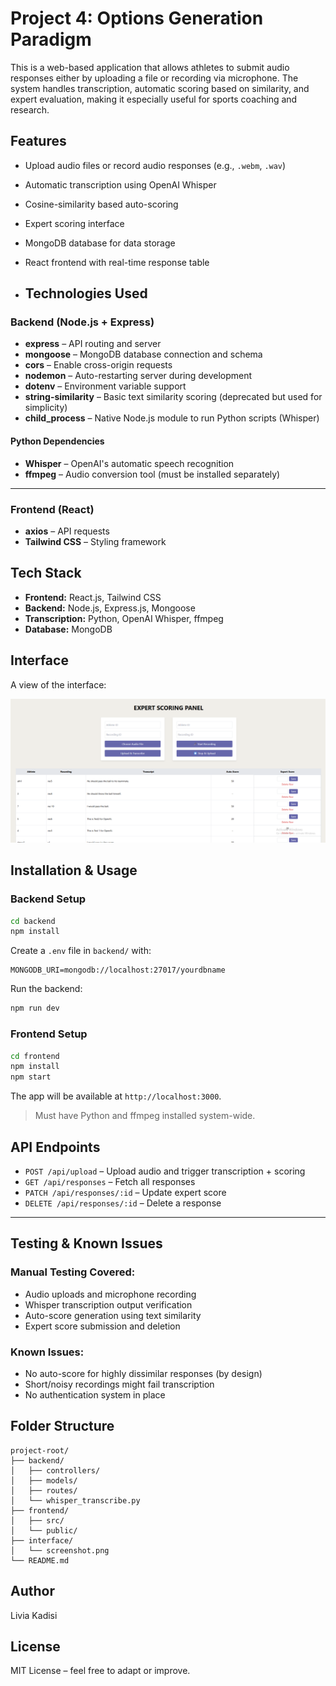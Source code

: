 # Project 4: Options Generation Paradigm

This is a web-based application that allows athletes to submit audio responses either by uploading a file or recording via microphone. The system handles transcription, automatic scoring based on similarity, and expert evaluation, making it especially useful for sports coaching and research.

##  Features

- Upload audio files or record audio responses (e.g., `.webm`, `.wav`)
- Automatic transcription using OpenAI Whisper
- Cosine-similarity based auto-scoring
- Expert scoring interface
- MongoDB database for data storage
- React frontend with real-time response table

- ## Technologies Used

### Backend (Node.js + Express)
- **express** – API routing and server
- **mongoose** – MongoDB database connection and schema
- **cors** – Enable cross-origin requests
- **nodemon** – Auto-restarting server during development
- **dotenv** – Environment variable support
- **string-similarity** – Basic text similarity scoring (deprecated but used for simplicity)
- **child_process** – Native Node.js module to run Python scripts (Whisper)

#### Python Dependencies
- **Whisper** – OpenAI's automatic speech recognition
- **ffmpeg** – Audio conversion tool (must be installed separately)

---

### Frontend (React)
- **axios** – API requests
- **Tailwind CSS** – Styling framework


##  Tech Stack

- **Frontend:** React.js, Tailwind CSS
- **Backend:** Node.js, Express.js, Mongoose
- **Transcription:** Python, OpenAI Whisper, ffmpeg
- **Database:** MongoDB

## Interface

A view of the interface: 

![App Screenshot](./interface/screenshot.png)


##  Installation & Usage

### Backend Setup

```bash
cd backend
npm install
```
Create a `.env` file in `backend/` with:
```
MONGODB_URI=mongodb://localhost:27017/yourdbname
```
Run the backend:
```bash
npm run dev
```

### Frontend Setup

```bash
cd frontend
npm install
npm start
```
The app will be available at `http://localhost:3000`.

> Must have Python and ffmpeg installed system-wide.



##  API Endpoints

- `POST /api/upload` – Upload audio and trigger transcription + scoring
- `GET /api/responses` – Fetch all responses
- `PATCH /api/responses/:id` – Update expert score
- `DELETE /api/responses/:id` – Delete a response

---

##  Testing & Known Issues

###  Manual Testing Covered:
- Audio uploads and microphone recording
- Whisper transcription output verification
- Auto-score generation using text similarity
- Expert score submission and deletion

###  Known Issues:
- No auto-score for highly dissimilar responses (by design)
- Short/noisy recordings might fail transcription
- No authentication system in place



##  Folder Structure

```
project-root/
├── backend/
│   ├── controllers/
│   ├── models/
│   ├── routes/
│   └── whisper_transcribe.py
├── frontend/
│   ├── src/
│   └── public/
├── interface/
│   └── screenshot.png
└── README.md
```


## Author

Livia Kadisi 


## License

MIT License – feel free to adapt or improve.
